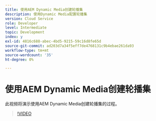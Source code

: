 ```yaml
---
title: 使用AEM Dynamic Media创建轮播集
description: 使用Dynamic Media配置轮播集
version: Cloud Service
role: Developer
level: Intermediate
topic: Development
index: y
exl-id: 4816c688-abec-4bd5-9215-59c16d8fe65d
source-git-commit: ad203d7a34f5eff7de4768131c9b4ebae261da93
workflow-type: tm+mt
source-wordcount: '35'
ht-degree: 0%

---
```


# 使用AEM Dynamic Media创建轮播集

此视频将演示使用AEM Dynamic Media创建轮播集的过程。

>[!VIDEO](https://video.tv.adobe.com/v/335380?quality=9&learn=on)
